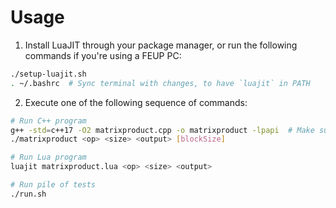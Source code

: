 # Usage

1. Install LuaJIT through your package manager, or run the following commands if you're using a FEUP PC:

```bash
./setup-luajit.sh
. ~/.bashrc  # Sync terminal with changes, to have `luajit` in PATH
```

2. Execute one of the following sequence of commands:

```bash
# Run C++ program
g++ -std=c++17 -O2 matrixproduct.cpp -o matrixproduct -lpapi  # Make sure you have PAPI installed
./matrixproduct <op> <size> <output> [blockSize]

# Run Lua program
luajit matrixproduct.lua <op> <size> <output>

# Run pile of tests
./run.sh
```

<!-- TODO: Check if these are the commands we want to execute in the end -->
